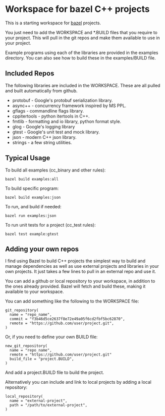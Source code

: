 # Workspace for bazel C++ projects

This is a starting workspace for [bazel](http://bazel.io) projects.

You just need to add the WORKSPACE and *.BUILD files that you require
to your project. This will pull in the git repos and make them
available to use in your project.

Example programs using each of the libraries are provided in the
examples directory. You can also see how to build these in the
examples/BUILD file.

## Included Repos

The following libraries are included in the WORKSPACE. These are all
pulled and built automatically from github.

- protobuf - Google's protobuf serialization library.
- async++ - concurrency framework inspired by MS PPL.
- gflags - commandline flags library.
- cppitertools - python itertools in C++.
- fmtlib - formatting and io library, python format style.
- glog - Google's logging library
- gtest - Google's unit test and mock library.
- json - modern C++ json library.
- strings - a few string utilities.

## Typical Usage

To build all examples (cc_binary and other rules):

    bazel build examples:all

To build specific program:

    bazel build examples:json
    
To run, and build if needed:

    bazel run examples:json
    
To run unit tests for a project (cc_test rules):

    bazel test example:gtest

## Adding your own repos

I find using Bazel to build C++ projects the simplest way to build and
manage dependencies as well as use external projects and libraries in
your own projects. It just takes a few lines to pull in an external
repo and use it.

You can add a github or local repository to your workspace, in
addition to the ones already provided. Bazel will fetch and build
these, making it available to your workspace.

You can add something like the following to the WORKSPACE file:

    git_repository(
      name = "repo_name",
      commit = "f3b46d5ce2637f8e72e49a05f6cd2fbf5bc62870",
      remote = "https://github.com/user/project.git",
    )

Or, if you need to define your own BUILD file:

    new_git_repository(
      name = "repo_name",
      remote = "https://github.com/user/project.git"
      build_file = "project.BUILD",
    )
    
And add a project.BUILD file to build the project.

Alternatively you can include and link to local projects by adding a
local repository:

    local_repository(
      name = "external-project",
      path = "/path/to/external-project",
    )

